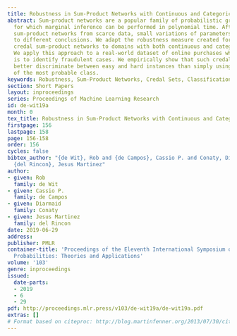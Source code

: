 ```yaml
---
title: Robustness in Sum-Product Networks with Continuous and Categorical Data
abstract: Sum-product networks are a popular family of probabilistic graphical models
  for which marginal inference can be performed in polynomial time. After learning
  sum-product networks from scarce data, small variations of parameters could lead
  to different conclusions. We adapt the robustness measure created for categorical
  credal sum-product networks to domains with both continuous and categorical variables.
  We apply this approach to a real-world dataset of online purchases where the goal
  is to identify fraudulent cases. We empirically show that such credal models can
  better discriminate between easy and hard instances than simply using the probability
  of the most probable class.
keywords: Robustness, Sum-Product Networks, Credal Sets, Classification, Fraud Detection
section: Short Papers
layout: inproceedings
series: Proceedings of Machine Learning Research
id: de-wit19a
month: 0
tex_title: Robustness in Sum-Product Networks with Continuous and Categorical Data
firstpage: 156
lastpage: 158
page: 156-158
order: 156
cycles: false
bibtex_author: "{de Wit}, Rob and {de Campos}, Cassio P. and Conaty, Diarmaid and
  {del Rincon}, Jesus Martinez"
author:
- given: Rob
  family: de Wit
- given: Cassio P.
  family: de Campos
- given: Diarmaid
  family: Conaty
- given: Jesus Martinez
  family: del Rincon
date: 2019-06-29
address: 
publisher: PMLR
container-title: 'Proceedings of the Eleventh International Symposium on Imprecise
  Probabilities: Theories and Applications'
volume: '103'
genre: inproceedings
issued:
  date-parts:
  - 2019
  - 6
  - 29
pdf: http://proceedings.mlr.press/v103/de-wit19a/de-wit19a.pdf
extras: []
# Format based on citeproc: http://blog.martinfenner.org/2013/07/30/citeproc-yaml-for-bibliographies/
---
```

